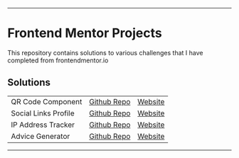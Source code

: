 <hr>

# Frontend Mentor Projects

This repository contains solutions to various challenges that I have completed from frontendmentor.io

## Solutions

<table>
  <tbody>
    <tr>
      <td>QR Code Component</td>
      <td><a href="https://github.com/rutw1j/frontend-mentor-qr-code-component">Github Repo</a></td>
      <td><a href="https://rutw1j-qr-code-component.vercel.app/">Website</a></td>
    </tr>
    <tr>
      <td>Social Links Profile</td>
      <td><a href="https://github.com/rutw1j/frontend-mentor-social-links-profile">Github Repo</a></td>
      <td><a href="https://rutw1j-social-links-profile.vercel.app/">Website</a></td>
    </tr>
    <tr>
      <td>IP Address Tracker</td>
      <td><a href="https://github.com/rutw1j/frontend-mentor-ip-address-tracker">Github Repo</a></td>
      <td><a href="https://rutw1j-ip-address-tracker.vercel.app/">Website</a></td>
    </tr>
    <tr>
      <td>Advice Generator</td>
      <td><a href="https://github.com/rutw1j/frontend-mentor-advice-generator">Github Repo</a></td>
      <td><a href="https://rutw1j-advice-generator.vercel.app/">Website</a></td>
    </tr>
  </tbody>
</table>


<hr>
